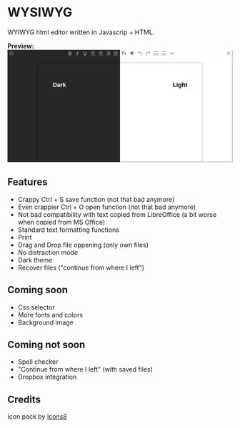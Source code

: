 # WYSIWYG

WYIWYG html editor written in Javascrip + HTML.


**Preview:** ![Alt Text](screenshots/preview-v0.0.6.png)

## Features

* Crappy Ctrl + S save function (not that bad anymore)
* Even crappier Ctrl + O open function (not that bad anymore)
* Not bad compatibility with text copied from LibreOffice (a bit worse when copied from MS Office)
* Standard text formatting functions
* Print
* Drag and Drop file oppening (only own files)
* No distraction mode
* Dark theme
* Recover files ("continue from where I left")

## Coming soon

* Css selector
* More fonts and colors
* Background image

## Coming **not** soon

* Spell checker
* "Continue from where I left" (with saved files)
* Dropbox integration

## Credits

Icon pack by [Icons8](https://icons8.com)
